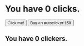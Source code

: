 <html>
<head>
</head>
<body>
  <h1>You have <span id="clicks">0</span> clicks.</h1>
  <button type="button" onclick="addClicks(1)">Click me!</button>
  <button type="button" onclick="addAutoClicker(1)">Buy an autoclicker!<span id+clickerCost>150</span></button>
  <h2>You have <span id=clickers>0</span> clickers.</h2>
  <script>

     var clicks = 0;
    
    var clickerCost = 150;
    
    var clickers = 0;
    
    function buyClickers(amount) {
      if (clicks >= clickerCost) {
       clicks = clicks - clickerCost;
       clickers = clickers + 1
      
    
      document.getElementById("clicks").innerHTML = clicks;
      document.getElementById("clickerCost").innerHTML = clickerCost;
      document.getElementById("clickers").innerHTML = clickers;
    }
 
 }
    
    function addClicks(amount) {
      clicks = clicks + amount;
      document.getElementById("clicks").innerHTML = clicks;
   }
    
    setInterval(function() {
     clicks = clicks + clickers
     document.getElementById("clicks").innerHTML = clicks;
    }, 1000)  //1000ms is 1 second
 </script>
</body>
</html>
